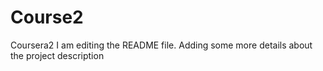 # Course2
Coursera2
I am editing the README file. Adding some more details about the project description
